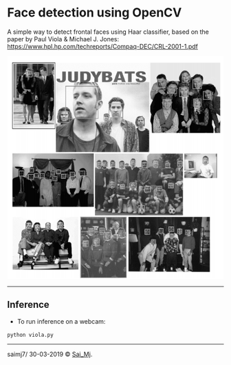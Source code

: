 # Face detection using OpenCV

A simple way to detect frontal faces using Haar classifier, based on the paper by Paul Viola & Michael J. Jones: https://www.hpl.hp.com/techreports/Compaq-DEC/CRL-2001-1.pdf

![Demo](demo.png?raw=true "demo") 

---

## Inference

- To run inference on a webcam:

```
python viola.py
```

---

saimj7/ 30-03-2019 © <a href="http://saimj7.github.io" target="_blank">Sai_Mj</a>.